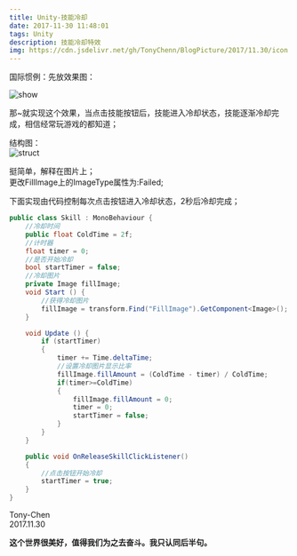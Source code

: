 ```yaml
---
title: Unity-技能冷却
date: 2017-11-30 11:48:01
tags: Unity
description: 技能冷却特效
img: https://cdn.jsdelivr.net/gh/TonyChenn/BlogPicture/2017/11.30/icon.jpg
---
```


国际惯例：先放效果图：   

![show](https://cdn.jsdelivr.net/gh/TonyChenn/BlogPicture/2017/11.30/show.jpg)

 那~就实现这个效果，当点击技能按钮后，技能进入冷却状态，技能逐渐冷却完成，相信经常玩游戏的都知道；

 结构图：   
![struct](https://cdn.jsdelivr.net/gh/TonyChenn/BlogPicture/2017/11.30/struct.jpg)

 挺简单，解释在图片上；   
 更改FillImage上的ImageType属性为:Failed;

 下面实现由代码控制每次点击按钮进入冷却状态，2秒后冷却完成；

 
```csharp
public class Skill : MonoBehaviour {
    //冷却时间
    public float ColdTime = 2f;
    //计时器
    float timer = 0;
    //是否开始冷却
    bool startTimer = false;
    //冷却图片
    private Image fillImage;
    void Start () {
        //获得冷却图片
        fillImage = transform.Find("FillImage").GetComponent<Image>();
    }

    void Update () {
        if (startTimer)
        {
            timer += Time.deltaTime;
            //设置冷却图片显示比率
            fillImage.fillAmount = (ColdTime - timer) / ColdTime;
            if(timer>=ColdTime)
            {
                fillImage.fillAmount = 0;
                timer = 0;
                startTimer = false;
            }
        }
    }

    public void OnReleaseSkillClickListener()
    {
        //点击按钮开始冷却
        startTimer = true;
    }
}

```
 Tony-Chen   
 2017.11.30

 **这个世界很美好，值得我们为之去奋斗。我只认同后半句。**